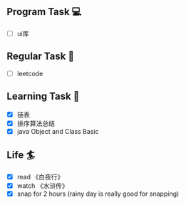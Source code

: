 

## Program Task  💻
- [ ] ui库

## Regular Task  🤡
- [ ] leetcode

## Learning Task 🎯
- [x] 链表
- [x] 排序算法总结
- [x] java Object and Class Basic 

## Life 🏄
- [x] read 《白夜行》
- [x] watch 《水浒传》
- [x] snap for 2 hours (rainy day is really good for snapping)